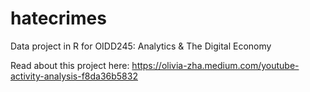 # hatecrimes

Data project in R for OIDD245: Analytics & The Digital Economy

Read about this project here: https://olivia-zha.medium.com/youtube-activity-analysis-f8da36b5832
